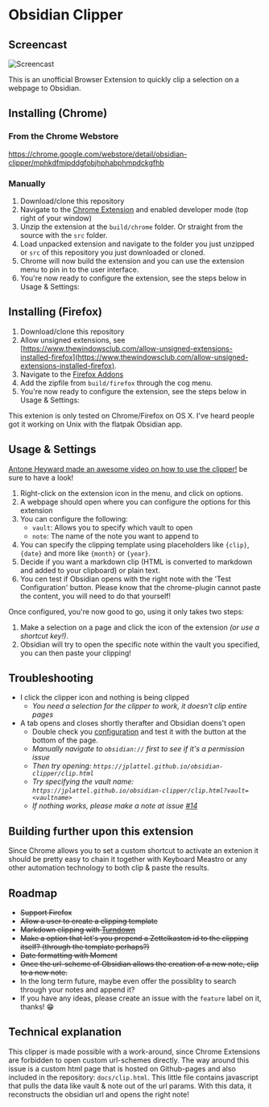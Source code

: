# Obsidian Clipper

## Screencast

![Screencast](docs/demo.gif)

This is an unofficial Browser Extension to quickly clip a selection on a webpage to Obsidian.

## Installing (Chrome)

### From the Chrome Webstore

https://chrome.google.com/webstore/detail/obsidian-clipper/mphkdfmipddgfobjhphabphmpdckgfhb

### Manually

1.  Download/clone this repository
2.  Navigate to the [Chrome Extension](chrome://extensions) and enabled developer mode (top right of your window)
3.  Unzip the extension at the `build/chrome` folder. Or straight from the source with the `src` folder.
3.  Load unpacked extension and navigate to the folder you just unzipped or `src` of this repository you just downloaded or cloned.
4.  Chrome will now build the extension and you can use the extension menu to pin in to the user interface.
5.  You're now ready to configure the extension, see the steps below in Usage & Settings:

## Installing (Firefox)

1.  Download/clone this repository
2.  Allow unsigned extensions, see [https://www.thewindowsclub.com/allow-unsigned-extensions-installed-firefox](https://www.thewindowsclub.com/allow-unsigned-extensions-installed-firefox).
3.  Navigate to the [Firefox Addons](about:addons) 
4.  Add the zipfile from `build/firefox` through the cog menu.
5.  You're now ready to configure the extension, see the steps below in Usage & Settings:

This extenion is only tested on Chrome/Firefox on OS X. I've heard people got it working on Unix with the flatpak Obsidian app. 

## Usage & Settings

[Antone Heyward made an awesome video on how to use the clipper!](https://www.youtube.com/watch?v=PZnytCMbR-A) be sure to have a look!

1.  Right-click on the extension icon in the menu, and click on options.
2.  A webpage should open where you can configure the options for this extension
3.  You can configure the following:
    -   `vault`: Allows you to specify which vault to open
    -   `note`: The name of the note you want to append to
4.  You can specify the clipping template using placeholders like `{clip}`, `{date}` and more like `{month}` or `{year}`.
5.  Decide if you want a markdown clip (HTML is converted to markdown and added to your clipboard) or plain text.
6.  You cen test if Obsidian opens with the right note with the 'Test Configuration' button. Please know that the chrome-plugin cannot paste the content, you will need to do that yourself!

Once configured, you're now good to go, using it only takes two steps:

1.  Make a selection on a page and click the icon of the extension _(or use a shortcut key!)_.
2.  Obsidian will try to open the specific note within the vault you specified, you can then paste your clipping!

## Troubleshooting

-   I click the clipper icon and nothing is being clipped 
    -   _You need a selection for the clipper to work, it doesn't clip entire pages_
-   A tab opens and closes shortly therafter and Obsidian doens't open
    -   Double check you [configuration](chrome-extension://ljdpoilhdidlcanedjhionbakimbdfjk/options.html) and test it with the button at the bottom of the page.
    -    _Manually navigate to `obsidian://` first to see if it's a permission issue_
    -   _Then try opening: `https://jplattel.github.io/obsidian-clipper/clip.html`_
    -   _Try specifying the vault name: `https://jplattel.github.io/obsidian-clipper/clip.html?vault=<vaultname>`_
    -   _If nothing works, please make a note at issue [#14](https://github.com/jplattel/obsidian-clipper/issues/14)_


## Building further upon this extension

Since Chrome allows you to set a custom shortcut to activate an extenion it should be pretty easy to chain it together with Keyboard Meastro or any other automation technology to both clip & paste the results.

## Roadmap

-   ~~Support Firefox~~
-   ~~Allow a user to create a clipping template~~
-   ~~Markdown clipping with [Turndown](https://github.com/domchristie/turndown)~~
-   ~~Make a option that let's you prepend a Zettelkasten id to the clipping itself? (through the template perhaps?)~~
-   ~~Date formatting with Moment~~
-   ~~Once the url-scheme of Obsidian allows the creation of a new note, clip to a new note.~~
-   In the long term future, maybe even offer the possiblity to search through your notes and append it?
-   If you have any ideas, please create an issue with the `feature` label on it, thanks! 😁

## Technical explanation

This clipper is made possible with a work-around, since Chrome Extensions are forbidden to open custom url-schemes directly. The way around this issue is a custom html page that is hosted on Github-pages and also included in the repository: `docs/clip.html`. This little file contains javascript that pulls the data like vault & note out of the url params. With this data, it reconstructs the obsidian url and opens the right note!

